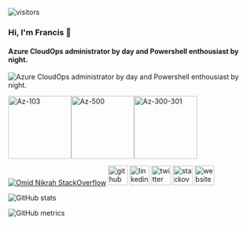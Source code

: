 ![visitors](https://visitor-badge.glitch.me/badge?page_id=github-itfranck)
### Hi, I'm Francis 👋
#### Azure CloudOps administrator by day and Powershell enthousiast by night.
![Azure CloudOps administrator by day and Powershell enthousiast by night.](https://scontent.fymq3-1.fna.fbcdn.net/v/t1.0-9/18238_10152862352251406_7269256186316738655_n.jpg?_nc_cat=103&_nc_sid=e3f864&_nc_ohc=XdO3JbuAW3AAX9-lf1l&_nc_ht=scontent.fymq3-1.fna&oh=fed9a93fb28b38225c842f7cbc7c887e&oe=5FB2E0F8)

[<img src='https://images.youracclaim.com/size/110x110/images/35d18649-95c6-4c78-b07a-cfc1362318f3/azure-administrator-associate.png' alt='Az-103' height='128'>](https://www.youracclaim.com/badges/6918fdab-d310-43e0-ab7b-e7885750e9d0/public_url)[<img src='https://images.youracclaim.com/size/340x340/images/1ad16b6f-2c71-4a2e-ae74-ec69c4766039/azure-security-engineer-associate600x600.png' alt='Az-500' height='128'>](https://www.youracclaim.com/badges/603a009c-860e-405b-9d97-f428daba8c41/public_url)[<img src='https://images.youracclaim.com/size/110x110/images/649069f9-27f1-4d2b-92bc-c674bc67bd02/azure-solutions-architect-expert-600x600.png' alt='Az-300-301' height='128'>](https://www.youracclaim.com/badges/390bb241-33f1-4baf-b7a4-09dd62df6ac9/public_url)

[![Omid Nikrah StackOverflow](https://github-readme-stackoverflow.vercel.app/?userID=934946&layout=compact&theme=dark)](https://stackoverflow.com/users/934946/sage-pourpre)
[<img src='https://cdn.jsdelivr.net/npm/simple-icons@3.0.1/icons/github.svg' alt='github' height='40'>](https://github.com/itfranck)  [<img src='https://cdn.jsdelivr.net/npm/simple-icons@3.0.1/icons/linkedin.svg' alt='linkedin' height='40'>](https://www.linkedin.com/in/francis-mercier-9b4b823b/)  [<img src='https://cdn.jsdelivr.net/npm/simple-icons@3.0.1/icons/twitter.svg' alt='twitter' height='40'>](https://twitter.com/itfranck)  [<img src='https://cdn.jsdelivr.net/npm/simple-icons@3.0.1/icons/stackoverflow.svg' alt='stackoverflow' height='40'>](https://stackoverflow.com/users/934946)  [<img src='https://cdn.jsdelivr.net/npm/simple-icons@3.0.1/icons/icloud.svg' alt='website' height='40'>](https://github.com/itfranck)  

![GitHub stats](https://github-readme-stats.vercel.app/api?username=itfranck&show_icons=true&count_private=true&theme=dark)  

![GitHub metrics](https://metrics.lecoq.io/itfranck)  
